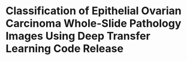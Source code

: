 # Classification of Epithelial Ovarian Carcinoma Whole-Slide Pathology Images Using Deep Transfer Learning Code Release